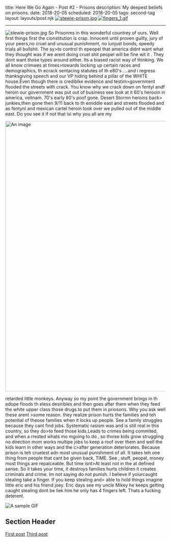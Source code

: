 title: Here We Go Again - Post #2 - Prisons
description: My deepest beliefs on prioons.
date: 2018-20-05
scheduled: 2018-20-05
tags: second-tag
layout: layouts/post.njk
[![stewie-prison.jpg](https://s8.gifyu.com/images/stewie-prison.jpg)](https://gifyu.com/image/SxKZM)
[![fingers_1.gif](https://s8.gifyu.com/images/fingers_1.gif)](https://gifyu.com/image/SxKZs)


----

![stewie-prison.jpg](https://gifyu.com/images/stewie-prison.jpg)
So Prisonms in this wonderful countrey of ours. Well first things first the cionstitution is crap. Innocent until proven guilty, jury of your peers,no cruel and unusual punishment, no iunjust bonds, speedy trials all bullshit. The sy>to control th epeopel that america didnt want what they thought was if we arent doing cruel shit peopel will be fine wit it . They dont want those types around either. Its a biased racist way of thinking. We all know crimwes at times>towards locking up certain races and demographics, th ecrack sentacing statutes of th e80's ....and i regress thanksgiving speech and our VP hiding behind a pillar of the WHITE house.Even though there is crediblke evidence and testim>government flooded the streets with crack. You know why we crack down on fentyl andf heroin our government was put out of business see look at it 60's herooin in america, veitnam. 70's early 80's poof gone. Desert Stormn heroins back>
junkies,then gone then 9/11 back to th emiddle east and streets flooded and as fentynl and mexican cartel heroin took over we pulled out of the middle east. Do you see it if not that isi why you all are my

 <picture>
         <img
              alt="An image"
              height="850"
              src="/img/retarded-monkey.jpg"
              style="
                background-size: cover;
                background-image: url('data:image/svg+xml;charset=utf-8,%3Csvg xmlns=\'http%3A//www.w3.org/2000/svg\' xmlns%3Axlink=\'http%3A//www.w3.org/1999/xlink\' viewBox=\'0 0 1280 850\'%3E%3Cfilter id=\'b\' color-interpolation->
              "
              width="1280"
              decoding="async"
              loading="lazy"
            />
        </picture>

retarded little monkeys. Anyway so my point the government brings in th edope floods th eless desiribles and then goes after them when they feed the white upper class those drugs.to put them in priosons. Why you ask well these arent >some reason. they realize prison hurts the families and teh potential of theose families when it locks up people. See a family struggles because they cant find jobs. Systematic rasism was and is still real in this country, so they do>to feed those kids.Leads to crimes being commited, and when a rrested whats mo mgoing to do , so thoise kids grow struggling no direction mom works multipe jobs to keep a roof over them and well the kids learn in other ways and the c>after generation deteriorates. Because prison is teh cruelest adn most unusual punishment of all. It takes teh one thing from people that cant be given back, TIME. See , stuff, peopel, money most things are repalceable. But time isnt>At least not in the at defined sense.  So it takes your time, it destroys families hurts children it creates criminals and crime. Im not saying do not  punish. I believe if yoiurcaught stealing take a finger. If you keep stealing and>
able to hold things imagine little eric and his friend joey. Eric days see my uncle Mikey he keeps getting caught stealing dont be liek him he only has 4 fingers left. Thats a fucking deterent.

![A sample GIF](/img/fingers_1.gif)




## Section Header

<a href="{{ '/posts/firstpost/' | url }}">First post</a>
<a href="{{ '/posts/thirdpost/' | url }}">Third post</a>
